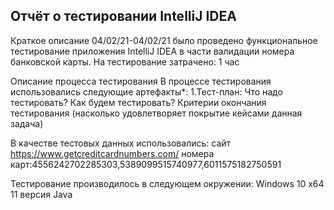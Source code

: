 ## Отчёт о тестировании IntelliJ IDEA

Краткое описание
04/02/21-04/02/21  было проведено функциональное тестирование приложения IntelliJ IDEA в части валидации номера банковской карты.
На тестирование затрачено: 1 час

Описание процесса тестирования
В процессе тестирования использовались следующие артефакты*:
1.Тест-план:
Что надо тестировать?
Как будем тестировать?
Критерии окончания тестирования (насколько удовлетворяет покрытие кейсами данная задача)

В качестве тестовых данных использовались:
сайт https://www.getcreditcardnumbers.com/ 
номера карт:4556242702285303,5389099515740977,6011575182750591

Тестирование производилось в следующем окружении:
Windows 10 x64
11 версия Java
